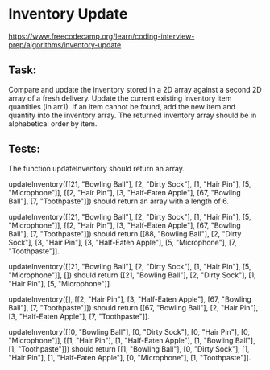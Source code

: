 # Inventory Update
https://www.freecodecamp.org/learn/coding-interview-prep/algorithms/inventory-update

## Task:
Compare and update the inventory stored in a 2D array against a second 2D array of a fresh delivery. Update the current existing inventory item quantities (in arr1). If an item cannot be found, add the new item and quantity into the inventory array. The returned inventory array should be in alphabetical order by item.

## Tests:
The function updateInventory should return an array.

updateInventory([[21, "Bowling Ball"], [2, "Dirty Sock"], [1, "Hair Pin"], [5, "Microphone"]], [[2, "Hair Pin"], [3, "Half-Eaten Apple"], [67, "Bowling Ball"], [7, "Toothpaste"]]) should return an array with a length of 6.

updateInventory([[21, "Bowling Ball"], [2, "Dirty Sock"], [1, "Hair Pin"], [5, "Microphone"]], [[2, "Hair Pin"], [3, "Half-Eaten Apple"], [67, "Bowling Ball"], [7, "Toothpaste"]]) should return [[88, "Bowling Ball"], [2, "Dirty Sock"], [3, "Hair Pin"], [3, "Half-Eaten Apple"], [5, "Microphone"], [7, "Toothpaste"]].

updateInventory([[21, "Bowling Ball"], [2, "Dirty Sock"], [1, "Hair Pin"], [5, "Microphone"]], []) should return [[21, "Bowling Ball"], [2, "Dirty Sock"], [1, "Hair Pin"], [5, "Microphone"]].

updateInventory([], [[2, "Hair Pin"], [3, "Half-Eaten Apple"], [67, "Bowling Ball"], [7, "Toothpaste"]]) should return [[67, "Bowling Ball"], [2, "Hair Pin"], [3, "Half-Eaten Apple"], [7, "Toothpaste"]].

updateInventory([[0, "Bowling Ball"], [0, "Dirty Sock"], [0, "Hair Pin"], [0, "Microphone"]], [[1, "Hair Pin"], [1, "Half-Eaten Apple"], [1, "Bowling Ball"], [1, "Toothpaste"]]) should return [[1, "Bowling Ball"], [0, "Dirty Sock"], [1, "Hair Pin"], [1, "Half-Eaten Apple"], [0, "Microphone"], [1, "Toothpaste"]].